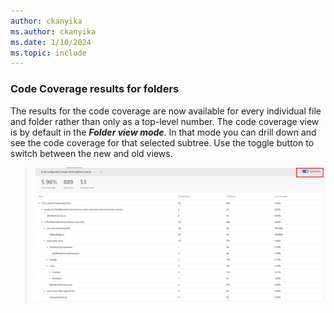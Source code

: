 ```yaml
---
author: ckanyika
ms.author: ckanyika
ms.date: 1/10/2024
ms.topic: include
---
```


### Code Coverage results for folders

The results for the code coverage are now available for every individual file and folder rather than only as a top-level number. The code coverage view is by default in the ***Folder view mode***. In that mode you can drill down and see the code coverage for that selected subtree. Use the toggle button to switch between the new and old views.

> ![Multiple repository widget to GA](../../media/232-reporting-01.png)
 